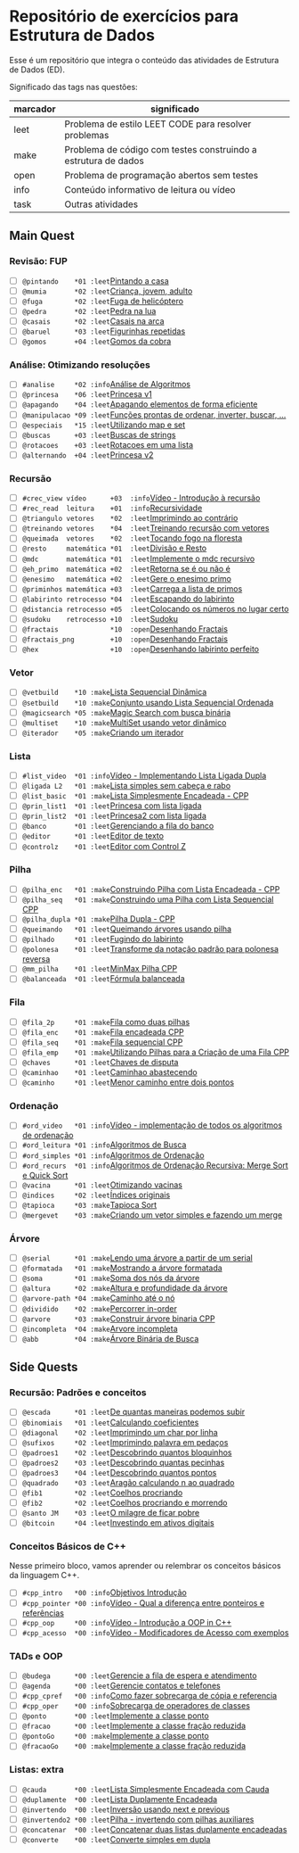 # Repositório de exercícios para Estrutura de Dados

Esse é um repositório que integra o conteúdo das atividades de Estrutura de Dados (ED).

Significado das tags nas questões:

| marcador  | significado
| --------- | -----------
| leet      | Problema de estilo LEET CODE para resolver problemas
| make      | Problema de código com testes construindo a estrutura de dados
| open      | Problema de programação abertos sem testes
| info      | Conteúdo informativo de leitura ou vídeo
| task      | Outras atividades

## Main Quest

### Revisão: FUP

- [ ] `@pintando    *01 :leet`[Pintando a casa](https://github.com/qxcodefup/arcade/blob/master/base/pintando/Readme.md)
- [ ] `@mumia       *02 :leet`[Criança, jovem, adulto](https://github.com/qxcodefup/arcade/blob/master/base/mumia/Readme.md)
- [ ] `@fuga        *02 :leet`[Fuga de helicóptero](https://github.com/qxcodefup/arcade/blob/master/base/fuga/Readme.md)
- [ ] `@pedra       *02 :leet`[Pedra na lua](https://github.com/qxcodefup/arcade/blob/master/base/pedra/Readme.md)
- [ ] `@casais      *02 :leet`[Casais na arca](https://github.com/qxcodefup/arcade/blob/master/base/casais/Readme.md)
- [ ] `@baruel      *03 :leet`[Figurinhas repetidas](https://github.com/qxcodefup/arcade/blob/master/base/baruel/Readme.md)
- [ ] `@gomos       +04 :leet`[Gomos da cobra](https://github.com/qxcodefup/arcade/blob/master/base/gomos/Readme.md)

### Análise: Otimizando resoluções

- [ ] `#analise     *02 :info`[Análise de Algoritmos](wiki/analise/analise.md)
- [ ] `@princesa    *06 :leet`[Princesa v1](base/princesa/Readme.md)
- [ ] `@apagando    *04 :leet`[Apagando elementos de forma eficiente](base/apagando/Readme.md)
- [ ] `@manipulacao *09 :leet`[Funções prontas de ordenar, inverter, buscar, ...](https://github.com/qxcodepoo/arcade/blob/master/base/manipulacao/Readme.md)
- [ ] `@especiais   *15 :leet`[Utilizando map e set](https://github.com/qxcodepoo/arcade/blob/master/base/especiais/Readme.md)
- [ ] `@buscas      +03 :leet`[Buscas de strings](base/buscas/Readme.md)
- [ ] `@rotacoes    +03 :leet`[Rotacoes em uma lista](base/rotacoes/Readme.md)
- [ ] `@alternando  +04 :leet`[Princesa v2](base/alternando/Readme.md)

### Recursão

- [ ] `#crec_view vídeo      +03  :info`[Vídeo - Introdução à recursão](https://youtu.be/nEohgkZkm_c?si=XIDgq6jPKlAd9gbz)
- [ ] `#rec_read  leitura    +01  :info`[Recursividade](wiki/recursao/recursao.md)
- [ ] `@triangulo vetores    *02  :leet`[Imprimindo ao contrário](base/triangulo/Readme.md)
- [ ] `@treinando vetores    *04  :leet`[Treinando recursão com vetores](base/treinando/Readme.md)
- [ ] `@queimada  vetores    *02  :leet`[Tocando fogo na floresta](base/queimada/Readme.md)
- [ ] `@resto     matemática *01  :leet`[Divisão e Resto](base/resto/Readme.md)
- [ ] `@mdc       matemática *01  :leet`[Implemente o mdc recursivo](base/mdc/Readme.md)
- [ ] `@eh_primo  matemática +02  :leet`[Retorna se é ou não é](base/eh_primo/Readme.md)
- [ ] `@enesimo   matemática +02  :leet`[Gere o enesimo primo](base/enesimo/Readme.md)
- [ ] `@priminhos matemática +03  :leet`[Carrega a lista de primos](base/priminhos/Readme.md)
- [ ] `@labirinto retrocesso *04  :leet`[Escapando do labirinto](base/labirinto/Readme.md)
- [ ] `@distancia retrocesso +05  :leet`[Colocando os números no lugar certo](base/distancia/Readme.md)
- [ ] `@sudoku    retrocesso +10  :leet`[Sudoku](base/sudoku/Readme.md)
- [ ] `@fractais             *10  :open`[Desenhando Fractais](base/fractais/Readme.md)
- [ ] `@fractais_png         +10  :open`[Desenhando Fractais](base/fractais_png/Readme.md)
- [ ] `@hex                  +10  :open`[Desenhando labirinto perfeito](base/hex/Readme.md)

### Vetor

- [ ] `@vetbuild    *10 :make`[Lista Sequencial Dinâmica](base/vetbuild/Readme.md)
- [ ] `@setbuild    *10 :make`[Conjunto usando Lista Sequencial Ordenada](base/setbuild/Readme.md)
- [ ] `@magicsearch *05 :make`[Magic Search com busca binária](base/magicsearch/Readme.md)
- [ ] `@multiset    *10 :make`[MultiSet usando vetor dinâmico](base/multiset/Readme.md)
- [ ] `@iterador    *05 :make`[Criando um iterador](base/iterador/Readme.md)

### Lista

- [ ] `#list_video  *01 :info`[Vídeo - Implementando Lista Ligada Dupla](https://youtu.be/gA4YAtXnnKw?si=cC2aea_5N4cFUxJY)
- [ ] `@ligada L2   *01 :make`[Lista simples sem cabeça e rabo](base/ligada/Readme.md)
- [ ] `@list_basic  *01 :make`[Lista Simplesmente Encadeada - CPP](base/list_basic/Readme.md)
- [ ] `@prin_list1  *01 :leet`[Princesa com lista ligada](base/prin_list1/Readme.md)
- [ ] `@prin_list2  *01 :leet`[Princesa2 com lista ligada](base/prin_list2/Readme.md)
- [ ] `@banco       *01 :leet`[Gerenciando a fila do banco](base/banco/Readme.md)
- [ ] `@editor      *01 :leet`[Editor de texto](base/editor/Readme.md)
- [ ] `@controlz    *01 :leet`[Editor com Control Z](base/controlz/Readme.md)

### Pilha

- [ ] `@pilha_enc   *01 :make`[Construindo Pilha com Lista Encadeada - CPP](base/pilha_enc/Readme.md)
- [ ] `@pilha_seq   *01 :make`[Construindo uma Pilha com Lista Sequencial CPP](base/pilha_seq/Readme.md)
- [ ] `@pilha_dupla *01 :make`[Pilha Dupla - CPP](base/pilha_dupla/Readme.md)
- [ ] `@queimando   *01 :leet`[Queimando árvores usando pilha](base/queimando/Readme.md)
- [ ] `@pilhado     *01 :leet`[Fugindo do labirinto](base/pilhado/Readme.md)
- [ ] `@polonesa    *01 :leet`[Transforme da notação padrão para polonesa reversa](base/polonesa/Readme.md)
- [ ] `@mm_pilha    *01 :leet`[MinMax Pilha CPP](base/mm_pilha/Readme.md)
- [ ] `@balanceada  *01 :leet`[Fórmula balanceada](base/balanceada/Readme.md)

### Fila

- [ ] `@fila_2p     *01 :make`[Fila como duas pilhas](base/fila_2p/Readme.md)
- [ ] `@fila_enc    *01 :make`[Fila encadeada CPP](base/fila_enc/Readme.md)
- [ ] `@fila_seq    *01 :make`[Fila sequencial CPP](base/fila_seq/Readme.md)
- [ ] `@fila_emp    *01 :make`[Utilizando Pilhas para a Criação de uma Fila CPP](base/fila_emp/Readme.md)
- [ ] `@chaves      *01 :leet`[Chaves de disputa](base/chaves/Readme.md)
- [ ] `@caminhao    *01 :leet`[Caminhao abastecendo](base/caminhao/Readme.md)
- [ ] `@caminho     *01 :leet`[Menor caminho entre dois pontos](base/caminho/Readme.md)

### Ordenação

- [ ] `#ord_video   *01 :info`[Vídeo - implementação de todos os algoritmos de ordenação](https://youtu.be/k6nODikH_D8?si=tpbDRg139HvdzSIS)
- [ ] `#ord_leitura *01 :info`[Algoritmos de Busca](wiki/busca_ordenacao/busca.md)
- [ ] `#ord_simples *01 :info`[Algoritmos de Ordenação](wiki/busca_ordenacao/ordenacao.md)
- [ ] `#ord_recurs  *01 :info`[Algoritmos de Ordenação Recursiva: Merge Sort e Quick Sort](wiki/ordenacao_recursiva/ordenacao_rec.md)
- [ ] `@vacina      *01 :leet`[Otimizando vacinas](base/vacina/Readme.md)
- [ ] `@indices     *02 :leet`[Índices originais](base/indices/Readme.md)
- [ ] `@tapioca     *03 :make`[Tapioca Sort](base/tapioca/Readme.md)
- [ ] `@mergevet    *03 :make`[Criando um vetor simples e fazendo um merge](base/mergevet/Readme.md)

### Árvore

- [ ] `@serial      *01 :make`[Lendo uma árvore a partir de um serial](base/serial/Readme.md)
- [ ] `@formatada   *01 :make`[Mostrando a árvore formatada](base/formatada/Readme.md)
- [ ] `@soma        *01 :make`[Soma dos nós da árvore](base/soma/Readme.md)
- [ ] `@altura      *02 :make`[Altura e profundidade da árvore](base/altura/Readme.md)
- [ ] `@arvore-path *04 :make`[Caminho até o nó](base/arvore-path/Readme.md)
- [ ] `@dividido    *02 :make`[Percorrer in-order](base/dividido/Readme.md)
- [ ] `@arvore      *03 :make`[Construir árvore binaria CPP](base/arvore/Readme.md)
- [ ] `@incompleta  *04 :make`[Arvore incompleta](base/incompleta/Readme.md)
- [ ] `@abb         *04 :make`[Árvore Binária de Busca](base/abb/Readme.md)

## Side Quests

### Recursão: Padrões e conceitos

- [ ] `@escada      *01 :leet`[De quantas maneiras podemos subir](base/escada/Readme.md)
- [ ] `@binomiais   *01 :leet`[Calculando coeficientes](base/binomiais/Readme.md)
- [ ] `@diagonal    *02 :leet`[Imprimindo um char por linha](base/diagonal/Readme.md)
- [ ] `@sufixos     *02 :leet`[Imprimindo palavra em pedaços](base/sufixos/Readme.md)
- [ ] `@padroes1    *02 :leet`[Descobrindo quantos bloquinhos](base/padroes1/Readme.md)
- [ ] `@padroes2    *03 :leet`[Descobrindo quantas pecinhas](base/padroes2/Readme.md)
- [ ] `@padroes3    *04 :leet`[Descobrindo quantos pontos](base/padroes3/Readme.md)
- [ ] `@quadrado    *03 :leet`[Aragão calculando n ao quadrado](base/quadrado/Readme.md)
- [ ] `@fib1        *02 :leet`[Coelhos procriando](base/fib1/Readme.md)
- [ ] `@fib2        *02 :leet`[Coelhos procriando e morrendo](base/fib2/Readme.md)
- [ ] `@santo JM    *03 :leet`[O milagre de ficar pobre](base/santo/Readme.md)
- [ ] `@bitcoin     *04 :leet`[Investindo em ativos digitais](base/bitcoin/Readme.md)

### Conceitos Básicos de C++ <!-- l:cpp -->

Nesse primeiro bloco, vamos aprender ou relembrar os conceitos básicos da linguagem C++.

- [ ] `#cpp_intro   *00 :info`[Objetivos Introdução](wiki/video_intro.md)
- [ ] `#cpp_pointer *00 :info`[Vídeo - Qual a diferença entre ponteiros e referências](https://youtu.be/uz_sTcNdguY?si=YznFcnV6sisot_Sc)
- [ ] `#cpp_oop     *00 :info`[Vídeo - Introdução a OOP in C++](https://youtu.be/w7F587dNwqA?si=2UMhfS9_DcAh-gjF)
- [ ] `#cpp_acesso  *00 :info`[Vídeo - Modificadores de Acesso com exemplos](https://youtu.be/n1RfuPbzG-M?si=kwaSjo9Ng1g4waOK)

### TADs e OOP<!-- l:cpp -->

- [ ] `@budega      *00 :leet`[Gerencie a fila de espera e atendimento](https://github.com/qxcodepoo/arcade/blob/master/base/budega/Readme.md)
- [ ] `@agenda      *00 :leet`[Gerencie contatos e telefones](https://github.com/qxcodepoo/arcade/blob/master/base/agenda/Readme.md)
- [ ] `#cpp_cpref   *00 :info`[Como fazer sobrecarga de cópia e referencia](wiki/tad/sobrecarga.md)
- [ ] `#cpp_oper    *00 :info`[Sobrecarga de operadores de classes](wiki/tad/sobrecarga_operadores.md)
- [ ] `@ponto       *00 :leet`[Implemente a classe ponto](base/ponto/Readme.md)
- [ ] `@fracao      *00 :leet`[Implemente a classe fração reduzida](base/fracao/Readme.md)
- [ ] `@pontoGo     *00 :make`[Implemente a classe ponto](base/pontoGo/Readme.md)
- [ ] `@fracaoGo    *00 :make`[Implemente a classe fração reduzida](base/fracaoGo/Readme.md)

### Listas: extra

- [ ] `@cauda       *00 :leet`[Lista Simplesmente Encadeada com Cauda](base/cauda/Readme.md)
- [ ] `@duplamente  *00 :leet`[Lista Duplamente Encadeada](base/duplamente/Readme.md)
- [ ] `@invertendo  *00 :leet`[Inversão usando next e previous](base/invertendo/Readme.md)
- [ ] `@invertendo2 *00 :leet`[Pilha - invertendo com pilhas auxiliares](base/invertendo2/Readme.md)
- [ ] `@concatenar  *00 :leet`[Concatenar duas listas duplamente encadeadas](base/concatenar/Readme.md)
- [ ] `@converte    *00 :leet`[Converte simples em dupla](base/converte/Readme.md)